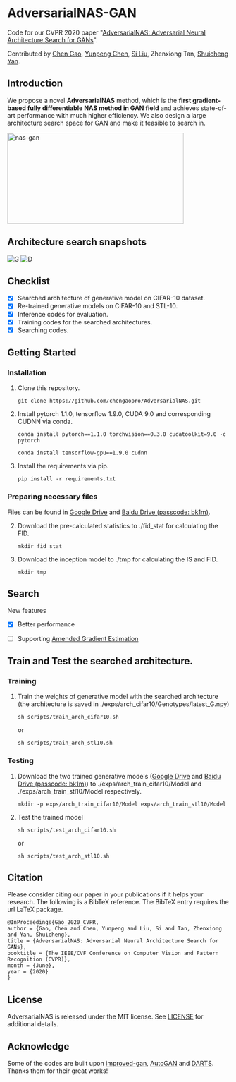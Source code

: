 # AdversarialNAS-GAN
Code for our CVPR 2020 paper "[AdversarialNAS: Adversarial Neural Architecture Search for GANs](https://arxiv.org/pdf/1912.02037.pdf)".

Contributed by [Chen Gao](https://chengaopro.github.io/), [Yunpeng Chen](https://cypw.github.io/), [Si Liu](https://scholar.google.com/citations?user=bqV8WoIAAAAJ&hl=zh-CN), Zhenxiong Tan, [Shuicheng Yan](https://scholar.google.com/citations?user=DNuiPHwAAAAJ&hl=zh-CN).

## Introduction
We propose a novel **AdversarialNAS** method, which is the **first gradient-based fully differentiable NAS method in GAN field** and achieves state-of-art performance with much higher efficiency. We also design a large architecture search space for GAN and make it feasible to search in.

<img src="imgs/fig-cell.png" alt="nas-gan" width="400" height="206">

## Architecture search snapshots
<img src="imgs/snapshot_examples/G.gif" alt="G">

<img src="imgs/snapshot_examples/D.gif" alt="D">

## Checklist
- [x] Searched architecture of generative model on CIFAR-10 dataset.
- [x] Re-trained generative models on CIFAR-10 and STL-10.
- [x] Inference codes for evaluation.
- [x] Training codes for the searched architectures.
- [x] Searching codes.

## Getting Started
### Installation
1. Clone this repository.

    ~~~
    git clone https://github.com/chengaopro/AdversarialNAS.git
    ~~~
   
2. Install pytorch 1.1.0, tensorflow 1.9.0, CUDA 9.0 and corresponding CUDNN via conda.

    ~~~
    conda install pytorch==1.1.0 torchvision==0.3.0 cudatoolkit=9.0 -c pytorch
    ~~~
   
    ~~~
    conda install tensorflow-gpu==1.9.0 cudnn
    ~~~
   
3. Install the requirements via pip.
    
    ~~~
    pip install -r requirements.txt
    ~~~

### Preparing necessary files

Files can be found in [Google Drive](https://drive.google.com/drive/folders/17Kqc5aImZ2vHJ1SH1HkrHjlk0MZeuM6q?usp=sharing) and [Baidu Drive (passcode: bk1m)](https://pan.baidu.com/s/1_1K6mqKxGj3_TBbJcSUE-Q).
   
2. Download the pre-calculated statistics to ./fid_stat for calculating the FID.
    
    ~~~
    mkdir fid_stat
    ~~~
   
3. Download the inception model to ./tmp for calculating the IS and FID.
    
    ~~~
    mkdir tmp
    ~~~
   
## Search
New features
- [x] Better performance
- [ ] Supporting [Amended Gradient Estimation](https://arxiv.org/pdf/1910.11831.pdf)


## Train and Test the searched architecture.
### Training
1. Train the weights of generative model with the searched architecture (the architecture is saved in ./exps/arch_cifar10/Genotypes/latest_G.npy)
    
    ~~~
    sh scripts/train_arch_cifar10.sh
    ~~~
    or
    ~~~
    sh scripts/train_arch_stl10.sh
    ~~~
   
### Testing
1. Download the two trained generative models ([Google Drive](https://drive.google.com/drive/folders/17Kqc5aImZ2vHJ1SH1HkrHjlk0MZeuM6q?usp=sharing) and [Baidu Drive (passcode: bk1m)](https://pan.baidu.com/s/1_1K6mqKxGj3_TBbJcSUE-Q)) to ./exps/arch_train_cifar10/Model and ./exps/arch_train_stl10/Model respectively.

    ~~~
    mkdir -p exps/arch_train_cifar10/Model exps/arch_train_stl10/Model 
    ~~~
   
2. Test the trained model
    ~~~
    sh scripts/test_arch_cifar10.sh
    ~~~
    or
    ~~~
    sh scripts/test_arch_stl10.sh
    ~~~

## Citation
Please consider citing our paper in your publications if it helps your research. The following is a BibTeX reference. The BibTeX entry requires the url LaTeX package.

~~~
@InProceedings{Gao_2020_CVPR,
author = {Gao, Chen and Chen, Yunpeng and Liu, Si and Tan, Zhenxiong and Yan, Shuicheng},
title = {AdversarialNAS: Adversarial Neural Architecture Search for GANs},
booktitle = {The IEEE/CVF Conference on Computer Vision and Pattern Recognition (CVPR)},
month = {June},
year = {2020}
}
~~~

## License
AdversarialNAS is released under the MIT license. See [LICENSE](LICENSE) for additional details.
## Acknowledge
Some of the codes are built upon [improved-gan](https://github.com/openai/improved-gan), [AutoGAN](https://github.com/TAMU-VITA/AutoGAN) and [DARTS](https://github.com/quark0/darts). Thanks them for their great works!
